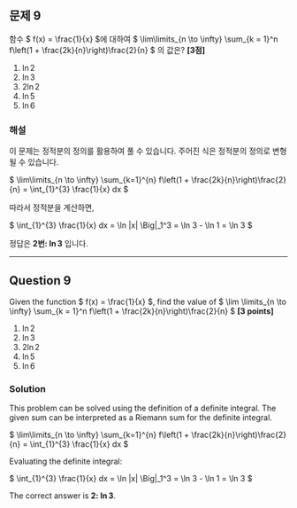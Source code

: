 ## 문제 9
함수 $ f(x) = \frac{1}{x} $에 대하여
$
\lim\limits_{n \to \infty} \sum_{k = 1}^n f\left(1 + \frac{2k}{n}\right)\frac{2}{n}
$
의 값은? **[3점]**

1. $\ln 2$  
2. $\ln 3$  
3. $2\ln 2$  
4. $\ln 5$  
5. $\ln 6$

### 해설
이 문제는 정적분의 정의를 활용하여 풀 수 있습니다. 주어진 식은 정적분의 정의로 변형될 수 있습니다.

$
\lim\limits_{n \to \infty} \sum_{k=1}^{n} f\left(1 + \frac{2k}{n}\right)\frac{2}{n} = \int_{1}^{3} \frac{1}{x} dx
$

따라서 정적분을 계산하면,

$
\int_{1}^{3} \frac{1}{x} dx = \ln |x| \Big|_1^3 = \ln 3 - \ln 1 = \ln 3
$

정답은 **2번: $\ln 3$** 입니다.

---

## Question 9
Given the function $ f(x) = \frac{1}{x} $, find the value of
$
\lim \limits_{n \to \infty} \sum_{k = 1}^n f\left(1 + \frac{2k}{n}\right)\frac{2}{n}
$
**[3 points]**

1. $\ln 2$  
2. $\ln 3$  
3. $2 \ln 2$  
4. $\ln 5$  
5. $\ln 6$

### Solution
This problem can be solved using the definition of a definite integral. The given sum can be interpreted as a Riemann sum for the definite integral.

$
\lim\limits_{n \to \infty} \sum_{k=1}^{n} f\left(1 + \frac{2k}{n}\right)\frac{2}{n} = \int_{1}^{3} \frac{1}{x} dx
$

Evaluating the definite integral:

$
\int_{1}^{3} \frac{1}{x} dx = \ln |x| \Big|_1^3 = \ln 3 - \ln 1 = \ln 3
$

The correct answer is **2: $\ln 3$**.
